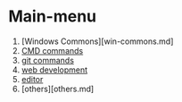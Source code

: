 # Main-menu

1. [Windows Commons][win-commons.md]
2. [CMD commands](cmd-commands.md)
3. [git commands](git-commands.md)
4. [web development](web-development.md)
5. [editor](editor.md)
6. [others][others.md]